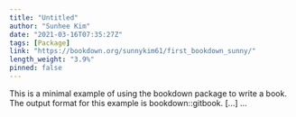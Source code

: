 ```yaml
---
title: "Untitled"
author: "Sunhee Kim"
date: "2021-03-16T07:35:27Z"
tags: [Package]
link: "https://bookdown.org/sunnykim61/first_bookdown_sunny/"
length_weight: "3.9%"
pinned: false
---
```


This is a minimal example of using the bookdown package to write a book. The output format for this example is bookdown::gitbook. [...]  ...
